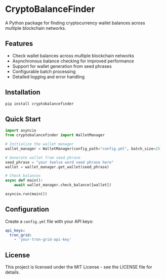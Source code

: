 # CryptoBalanceFinder

A Python package for finding cryptocurrency wallet balances across multiple blockchain networks.

## Features

- Check wallet balances across multiple blockchain networks
- Asynchronous balance checking for improved performance
- Support for wallet generation from seed phrases
- Configurable batch processing
- Detailed logging and error handling

## Installation

```bash
pip install cryptobalancefinder
```

## Quick Start

```python
import asyncio
from cryptobalancefinder import WalletManager

# Initialize the wallet manager
wallet_manager = WalletManager(config_path="config.yml", batch_size=25)

# Generate wallet from seed phrase
seed_phrase = "your twelve word seed phrase here"
wallet = wallet_manager.get_wallet(seed_phrase)

# Check balances
async def main():
    await wallet_manager.check_balance([wallet])

asyncio.run(main())
```

## Configuration

Create a `config.yml` file with your API keys:

```yaml
api_keys:
  tron_grid:
    - 'your-tron-grid-api-key'
```

## License

This project is licensed under the MIT License - see the LICENSE file for details.
